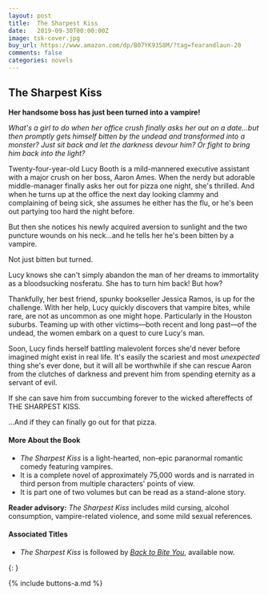 ```yaml
---
layout: post
title:  The Sharpest Kiss
date:   2019-09-30T00:00:00Z
image: tsk-cover.jpg
buy_url: https://www.amazon.com/dp/B07YK9358M/?tag=fearandlaun-20
comments: false
categories: novels
---
```


## The Sharpest Kiss

**Her handsome boss has just been turned into a vampire!**

*What's a girl to do when her office crush finally asks her out on a date...but then promptly gets himself bitten by the undead and transformed into a monster? Just sit back and let the darkness devour him? Or fight to bring him back into the light?*

Twenty-four-year-old Lucy Booth is a mild-mannered executive assistant with a major crush on her boss, Aaron Ames. When the nerdy but adorable middle-manager finally asks her out for pizza one night, she's thrilled. And when he turns up at the office the next day looking clammy and complaining of being sick, she assumes he either has the flu, or he's been out partying too hard the night before.

But then she notices his newly acquired aversion to sunlight and the two puncture wounds on his neck...and he tells her he's been bitten by a vampire.

Not just bitten but turned.

Lucy knows she can't simply abandon the man of her dreams to immortality as a bloodsucking nosferatu. She has to turn him back! But how?

Thankfully, her best friend, spunky bookseller Jessica Ramos, is up for the challenge. With her help, Lucy quickly discovers that vampire bites, while rare, are not as uncommon as one might hope. Particularly in the Houston suburbs. Teaming up with other victims—both recent and long past—of the undead, the women embark on a quest to cure Lucy's man.

Soon, Lucy finds herself battling malevolent forces she'd never before imagined might exist in real life. It's easily the scariest and most *unexpected* thing she's ever done, but it will all be worthwhile if she can rescue Aaron from the clutches of darkness and prevent him from spending eternity as a servant of evil.

If she can save him from succumbing forever to the wicked aftereffects of THE SHARPEST KISS.

...And if they can finally go out for that pizza.

#### More About the Book

- *The Sharpest Kiss* is a light-hearted, non-epic paranormal romantic comedy featuring vampires.
- It is a complete novel of approximately 75,000 words and is narrated in third person from multiple characters' points of view.
- It is part one of two volumes but can be read as a stand-alone story.

**Reader advisory:**  *The Sharpest Kiss* includes mild cursing, alcohol consumption, vampire-related violence, and some mild sexual references.

#### Associated Titles

- *The Sharpest Kiss* is followed by [*Back to Bite You*][btby], available now.

{: }

{% include buttons-a.md %}

[excerpt]:/novels/the-sharpest-kiss/excerpt/
[buy]:https://www.amazon.com/dp/B07YK9358M/?tag=fearandlaun-20
[goodreads]:https://www.goodreads.com/book/show/48328046-the-sharpest-kiss
[btby]:/novels/back-to-bite-you/
[connected]:/connected/the-sharpest-kiss/
